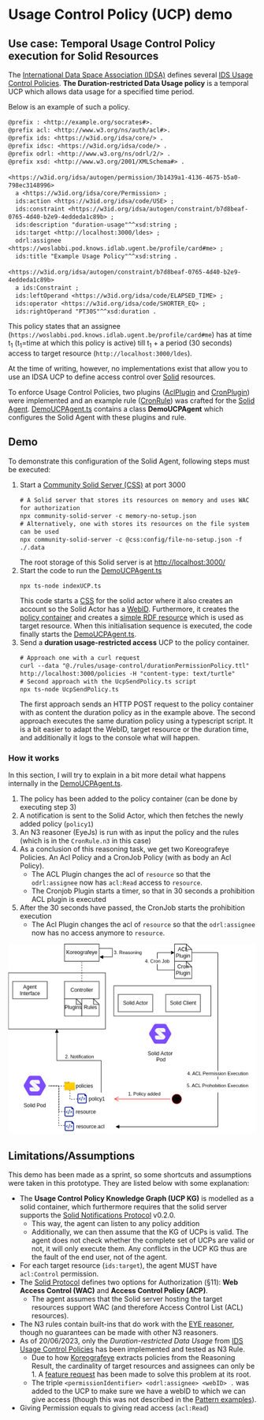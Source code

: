 # Usage Control Policy (UCP) demo

## Use case: Temporal Usage Control Policy execution for Solid Resources

The [International Data Space Association (IDSA)](https://internationaldataspaces.org/) defines several [IDS Usage Control Policies](https://international-data-spaces-association.github.io/DataspaceConnector/Documentation/v6/UsageControl).
**The Duration-restricted Data Usage policy** is a temporal UCP which allows data usage for a specified time period.

Below is an example of such a policy.

```ttl
@prefix : <http://example.org/socrates#>.
@prefix acl: <http://www.w3.org/ns/auth/acl#>.
@prefix ids: <https://w3id.org/idsa/core/> .
@prefix idsc: <https://w3id.org/idsa/code/> .
@prefix odrl: <http://www.w3.org/ns/odrl/2/> .
@prefix xsd: <http://www.w3.org/2001/XMLSchema#> .

<https://w3id.org/idsa/autogen/permission/3b1439a1-4136-4675-b5a0-798ec3148996>
  a <https://w3id.org/idsa/core/Permission> ;
  ids:action <https://w3id.org/idsa/code/USE> ;
  ids:constraint <https://w3id.org/idsa/autogen/constraint/b7d8beaf-0765-4d40-b2e9-4eddeda1c89b> ;
  ids:description "duration-usage"^^xsd:string ;
  ids:target <http://localhost:3000/ldes> ;
  odrl:assignee <https://woslabbi.pod.knows.idlab.ugent.be/profile/card#me> ;
  ids:title "Example Usage Policy"^^xsd:string .

<https://w3id.org/idsa/autogen/constraint/b7d8beaf-0765-4d40-b2e9-4eddeda1c89b>
  a ids:Constraint ;
  ids:leftOperand <https://w3id.org/idsa/code/ELAPSED_TIME> ;
  ids:operator <https://w3id.org/idsa/code/SHORTER_EQ> ;
  ids:rightOperand "PT30S"^^xsd:duration .
```

This policy states that an assignee (`https://woslabbi.pod.knows.idlab.ugent.be/profile/card#me`) has at time t<sub>1</sub> (t<sub>1</sub>=time at which this policy is active) till t<sub>1</sub> + a period (30 seconds) access to target resource (`http://localhost:3000/ldes`).

At the time of writing, however, no implementations exist that allow you to use an IDSA UCP to define access control over [Solid](https://solidproject.org/TR/protocol) resources.

To enforce Usage Control Policies, two plugins ([AclPlugin](../../src/plugins/AclPlugin.ts) and [CronPlugin](../../src/plugins/CronPlugin.ts)) were implemented and an example rule ([CronRule](../../rules/usage-control/CronRule.n3)) was crafted for the [Solid Agent](../../README.md).
[DemoUCPAgent.ts](../../src/demo/DemoUCPAgent.ts) contains a class **DemoUCPAgent** which configures the Solid Agent with these plugins and rule.

## Demo

To demonstrate this configuration of the Solid Agent, following steps must be executed:

1.  Start a [Community Solid Server (CSS)](https://github.com/CommunitySolidServer/CommunitySolidServer) at port 3000
    ```shell
    # A Solid server that stores its resources on memory and uses WAC for authorization
    npx community-solid-server -c memory-no-setup.json
    # Alternatively, one with stores its resources on the file system can be used
    npx community-solid-server -c @css:config/file-no-setup.json -f ./.data
    ```
    The root storage of this Solid server is at [http://localhost:3000/](http://localhost:3000/) 
2.  Start the code to run the [DemoUCPAgent.ts](../../src/demo/DemoUCPAgent.ts)
    ```shell
    npx ts-node indexUCP.ts
    ```
    This code starts a [CSS](http://localhost:3123/) for the solid actor where it also creates an account so the Solid Actor has a [WebID](http://localhost:3123/solid/profile/card#me).
    Furthermore, it creates the [policy container](http://localhost:3000/policies/) and creates a [simple RDF resource](http://localhost:3000/ldes) which is used as target resource.
    When this initialisation sequence is executed, the code finally starts the [DemoUCPAgent.ts](../../src/demo/DemoUCPAgent.ts).
3.  Send a **duration usage-restricted access** UCP to the policy container.
    ```shell
    # Approach one with a curl request
    curl --data "@./rules/usage-control/durationPermissionPolicy.ttl" http://localhost:3000/policies -H "content-type: text/turtle"
    # Second approach with the UcpSendPolicy.ts script
    npx ts-node UcpSendPolicy.ts
    ```
    The first approach sends an HTTP POST request to the policy container with as content the duration policy as in the example above.
    The second approach executes the same duration policy using a typescript script.
    It is a bit easier to adapt the WebID, target resource or the duration time, and additionally it logs to the console what will happen.
        

### How it works

In this section, I will try to explain in a bit more detail what happens internally in the [DemoUCPAgent.ts](../../src/demo/DemoUCPAgent.ts).

1. The policy has been added to the policy container (can be done by executing step 3)
2. A notification is sent to the Solid Actor, which then fetches the newly added policy (`policy1`)
3. An N3 reasoner (EyeJs) is run with as input the policy and the rules (which is in the `CronRule.n3` in this case)
4. As a conclusion of this reasoning task, we get two Koreografeye Policies. An Acl Policy and a CronJob Policy (with as body an Acl Policy). 
    * The ACL Plugin changes the acl of `resource` so that the `odrl:assignee` now has `acl:Read` access to `resource`.
    * The Cronjob Plugin starts a timer, so that in 30 seconds a prohibition ACL plugin is executed
5. After the 30 seconds have passed, the CronJob starts the prohibition execution
    * The Acl Plugin changes the acl of `resource` so that the `odrl:assignee` now has no access anymore to `resource`.
   
![](./Solid-Agent-UCP%20use%20case%20(flow).png)

## Limitations/Assumptions

This demo has been made as a sprint, so some shortcuts and assumptions were taken in this prototype. 
They are listed below with some explanation:

* The **Usage Control Policy Knowledge Graph (UCP KG)** is modelled as a solid container, which furthermore requires that the solid server supports the [Solid Notifications Protocol](https://solidproject.org/TR/notifications-protocol) v0.2.0.
  * This way, the agent can listen to any policy addition
  * Additionally, we can then assume that the KG of UCPs is valid. 
    The agent does not check whether the complete set of UCPs are valid or not, it will only execute them. 
    Any conflicts in the UCP KG thus are the fault of the end user, not of the agent.
* For each target resource (`ids:target`), the agent MUST have `acl:Control` permission.
* The [Solid Protocol](https://solidproject.org/TR/protocol) defines two options for Authorization (§11): **Web Access Control (WAC)** and **Access Control Policy (ACP)**.
  * The agent assumes that the Solid server hosting the target resources support WAC (and therefore Access Control List (ACL) resources).
* The N3 rules contain built-ins that do work with the [EYE reasoner](https://github.com/eyereasoner/eye), though no guarantees can be made with other N3 reasoners.
* As of 20/06/2023, only the *Duration-restricted Data Usage* from [IDS Usage Control Policies](https://international-data-spaces-association.github.io/DataspaceConnector/Documentation/v6/UsageControl#ids-usage-control-policies) has been implemented and tested as N3 Rule.
  * Due to how [Koreografeye](https://github.com/eyereasoner/Koreografeye) extracts policies from the Reasoning Result, the cardinality of target resources and assignees can only be 1.
    A [feature request](https://github.com/eyereasoner/Koreografeye/issues/10) has been made to solve this problem at its root.
  * The triple `<permissionIdentifier> <odrl:assignee> <webID> .` was added to the UCP to make sure we have a webID to which we can give access (though this was not described in the [Pattern examples](https://international-data-spaces-association.github.io/DataspaceConnector/Documentation/v6/UsageControl#duration-usage-2)).
* Giving Permission equals to giving read access (`acl:Read`)
